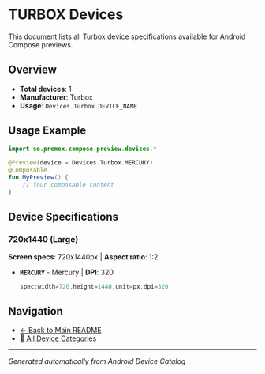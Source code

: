 # TURBOX Devices

This document lists all Turbox device specifications available for Android Compose previews.

## Overview

- **Total devices**: 1
- **Manufacturer**: Turbox
- **Usage**: `Devices.Turbox.DEVICE_NAME`

## Usage Example

```kotlin
import se.premex.compose.preview.devices.*

@Preview(device = Devices.Turbox.MERCURY)
@Composable
fun MyPreview() {
    // Your composable content
}
```

## Device Specifications

### 720x1440 (Large)

**Screen specs**: 720x1440px | **Aspect ratio**: 1:2

- **`MERCURY`** - Mercury | **DPI**: 320
  ```kotlin
  spec:width=720,height=1440,unit=px,dpi=320
  ```

## Navigation

- [← Back to Main README](../../README.md)
- [📱 All Device Categories](../README.md)

---
*Generated automatically from Android Device Catalog*
